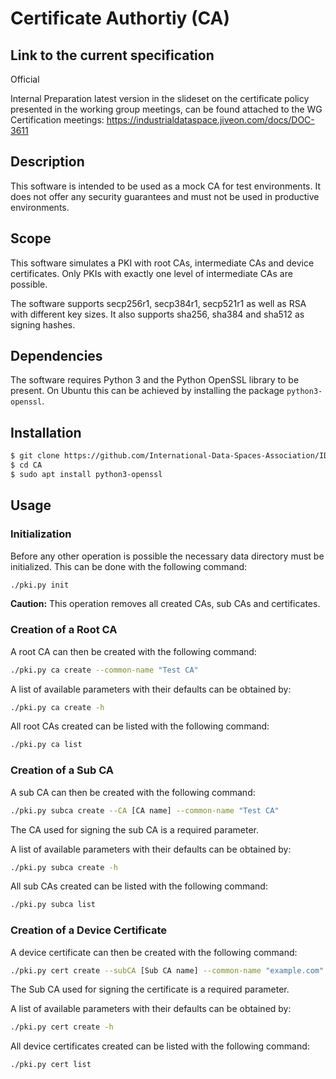 # Certificate Authortiy (CA)

## Link to the current specification
Official

Internal Preparation
latest version in the slideset on the certificate policy presented in the working group meetings, can be found attached to the WG Certification meetings: https://industrialdataspace.jiveon.com/docs/DOC-3611

## Description

This software is intended to be used as a mock CA for test environments. It does not offer any security guarantees and must not be used in productive environments.

## Scope

This software simulates a PKI with root CAs, intermediate CAs and device certificates. Only PKIs with exactly one level of intermediate CAs are possible.

The software supports secp256r1, secp384r1, secp521r1 as well as RSA with different key sizes. It also supports sha256, sha384 and sha512 as signing hashes.

## Dependencies

The software requires Python 3 and the Python OpenSSL library to be present. On Ubuntu this can be achieved by installing the package `python3-openssl`.

## Installation

```bash
$ git clone https://github.com/International-Data-Spaces-Association/IDS-testbed.git
$ cd CA
$ sudo apt install python3-openssl
```

## Usage

### Initialization

Before any other operation is possible the necessary data directory must be initialized. This can be done with the following command:
```bash
./pki.py init
```
**Caution:** This operation removes all created CAs, sub CAs and certificates.

### Creation of a Root CA

A root CA can then be created with the following command:
```bash
./pki.py ca create --common-name "Test CA"
```
A list of available parameters with their defaults can be obtained by:
```bash
./pki.py ca create -h
```
All root CAs created can be listed with the following command:
```bash
./pki.py ca list
```

### Creation of a Sub CA

A sub CA can then be created with the following command:
```bash
./pki.py subca create --CA [CA name] --common-name "Test CA"
```
The CA used for signing the sub CA is a required parameter.

A list of available parameters with their defaults can be obtained by:
```bash
./pki.py subca create -h
```
All sub CAs created can be listed with the following command:
```bash
./pki.py subca list
```

### Creation of a Device Certificate

A device certificate can then be created with the following command:
```bash
./pki.py cert create --subCA [Sub CA name] --common-name "example.com" --client
```
The Sub CA used for signing the certificate is a required parameter.

A list of available parameters with their defaults can be obtained by:
```bash
./pki.py cert create -h
```
All device certificates created can be listed with the following command:
```bash
./pki.py cert list
```
